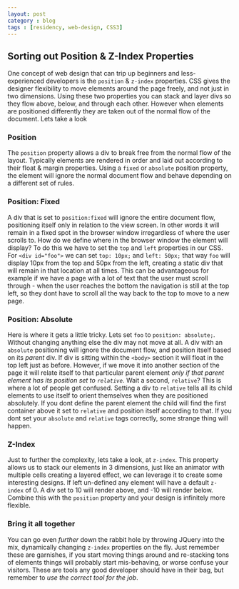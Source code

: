```yaml
---
layout: post
category : blog
tags : [residency, web-design, CSS3]
---
```

<article>
  <h2>Sorting out Position &amp; Z-Index Properties</h2>
  <p>One concept of web design that can trip up beginners and less-experienced developers is the <code>position</code> &amp; <code>z-index</code> properties.  CSS gives the designer flexibility to move elements around the page freely, and not just in two dimensions.  Using these two properties you can stack and layer divs so they flow above, below, and through each other. However when elements are positioned differently they are taken out of the normal flow of the document. Lets take a look</p>
  <h3>Position</h3>
  <p>The <code>position</code> property allows a div to break free from the normal flow of the layout. Typically elements are rendered in order and laid out according to their float &amp; margin properties.  Using a <code>fixed</code> or <code>absolute</code> position property, the element will ignore the normal document flow and behave depending on a different set of rules.</p>
  <h3>Position: Fixed</h3>
  <p>A div that is set to <code>position:fixed</code> will ignore the entire document flow, positioning itself only in relation to the view screen.  In other words it will remain in a fixed spot in the browser window irregardless of where the user scrolls to. How do we define where in the browser window the element will display? To do this we have to set the <code>top</code> and <code>left</code> properties in our CSS. For <code>&lt;div id="foo"&gt;</code> we can set <code>top: 10px;</code> and <code>left: 50px;</code> that way <code>foo</code> will display 10px from the top and 50px from the left, creating a static div that will remain in that location at all times. This can be advantageous for example if we have a page with a lot of text that the user must scroll through - when the user reaches the bottom the navigation is still at the top left, so they dont have to scroll all the way back to the top to move to a new page.</p>
  <h3>Position: Absolute</h3>
  <p>Here is where it gets a little tricky. Lets set <code>foo</code> to <code>position: absolute;</code>. Without changing anything else the div may not move at all.  A div with an <code>absolute</code> positioning will ignore the document flow, and position itself based on its <em>parent</em> div.  If div is sitting within the <code>&lt;body&gt;</code> section it will float in the top left just as before.  However, if we move it into another section of the page it will relate itself to that particular parent element <em>only if that parent element has its position set to <code>relative</code>.</em> Wait a second, <code>relative</code>?  This is where a lot of people get confused. Setting a div to <code>relative</code> tells all its child elements to use itself to orient themselves when they are positioned absolutely. If you dont define the parent element the child will find the first container above it set to <code>relative</code> and position itself according to that. If you dont set your <code>absolute</code> and <code>relative</code> tags correctly, some strange thing will happen.</p>
  <h3>Z-Index</h3>
  <p>Just to further the complexity, lets take a look, at <code>z-index</code>.  This property allows us to stack our elements in 3 dimensions, just like an animator with multiple cells creating a layered effect, we can leverage it to create some interesting designs. If left un-defined any element will have a default <code>z-index</code> of 0. A div set to 10 will render above, and -10 will render below.  Combine this with the <code>position</code> property and your design is infinitely more flexible.</p>
  <h3>Bring it all together</h3>
  <p>You can go even <em>further</em> down the rabbit hole by throwing JQuery into the mix, dynamically changing <code>z-index</code> properties on the fly.  Just remember these are garnishes, if you start moving things around and re-stacking tons of elements things will probably start mis-behaving, or worse confuse your visitors. These are tools any good developer should have in their bag, but remember to <em>use the correct tool for the job</em>.</p>
</article>
  
	
